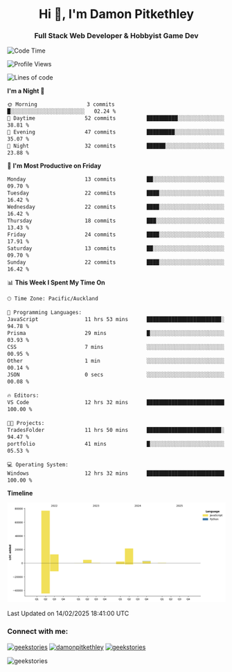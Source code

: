 <h1 align="center">Hi 👋, I'm Damon Pitkethley</h1>
<h3 align="center">Full Stack Web Developer & Hobbyist Game Dev</h3>

<!--START_SECTION:waka-->
![Code Time](http://img.shields.io/badge/Code%20Time-48%20hrs%2047%20mins-blue)

![Profile Views](http://img.shields.io/badge/Profile%20Views-0-blue)

![Lines of code](https://img.shields.io/badge/From%20Hello%20World%20I%27ve%20Written-121.7%20thousand%20lines%20of%20code-blue)

**I'm a Night 🦉** 

```text
🌞 Morning                3 commits           █░░░░░░░░░░░░░░░░░░░░░░░░   02.24 % 
🌆 Daytime                52 commits          ██████████░░░░░░░░░░░░░░░   38.81 % 
🌃 Evening                47 commits          █████████░░░░░░░░░░░░░░░░   35.07 % 
🌙 Night                  32 commits          ██████░░░░░░░░░░░░░░░░░░░   23.88 % 
```
📅 **I'm Most Productive on Friday** 

```text
Monday                   13 commits          ██░░░░░░░░░░░░░░░░░░░░░░░   09.70 % 
Tuesday                  22 commits          ████░░░░░░░░░░░░░░░░░░░░░   16.42 % 
Wednesday                22 commits          ████░░░░░░░░░░░░░░░░░░░░░   16.42 % 
Thursday                 18 commits          ███░░░░░░░░░░░░░░░░░░░░░░   13.43 % 
Friday                   24 commits          ████░░░░░░░░░░░░░░░░░░░░░   17.91 % 
Saturday                 13 commits          ██░░░░░░░░░░░░░░░░░░░░░░░   09.70 % 
Sunday                   22 commits          ████░░░░░░░░░░░░░░░░░░░░░   16.42 % 
```


📊 **This Week I Spent My Time On** 

```text
🕑︎ Time Zone: Pacific/Auckland

💬 Programming Languages: 
JavaScript               11 hrs 53 mins      ████████████████████████░   94.78 % 
Prisma                   29 mins             █░░░░░░░░░░░░░░░░░░░░░░░░   03.93 % 
CSS                      7 mins              ░░░░░░░░░░░░░░░░░░░░░░░░░   00.95 % 
Other                    1 min               ░░░░░░░░░░░░░░░░░░░░░░░░░   00.14 % 
JSON                     0 secs              ░░░░░░░░░░░░░░░░░░░░░░░░░   00.08 % 

🔥 Editors: 
VS Code                  12 hrs 32 mins      █████████████████████████   100.00 % 

🐱‍💻 Projects: 
TradesFolder             11 hrs 50 mins      ████████████████████████░   94.47 % 
portfolio                41 mins             █░░░░░░░░░░░░░░░░░░░░░░░░   05.53 % 

💻 Operating System: 
Windows                  12 hrs 32 mins      █████████████████████████   100.00 % 
```

**Timeline**

![Lines of Code chart](https://raw.githubusercontent.com/GeekStories/GeekStories/main/assets/bar_graph.png)


 Last Updated on 14/02/2025 18:41:00 UTC
<!--END_SECTION:waka-->

<h3 align="left">Connect with me:</h3>
<p align="left">
<a href="https://twitter.com/geekstories" target="blank"><img align="center" src="https://raw.githubusercontent.com/rahuldkjain/github-profile-readme-generator/master/src/images/icons/Social/twitter.svg" alt="geekstories" height="30" width="40" /></a>
<a href="https://linkedin.com/in/damonpitkethley" target="blank"><img align="center" src="https://raw.githubusercontent.com/rahuldkjain/github-profile-readme-generator/master/src/images/icons/Social/linked-in-alt.svg" alt="damonpitkethley" height="30" width="40" /></a>
<a href="https://www.leetcode.com/geekstories" target="blank"><img align="center" src="https://raw.githubusercontent.com/rahuldkjain/github-profile-readme-generator/master/src/images/icons/Social/leet-code.svg" alt="geekstories" height="30" width="40" /></a>
</p>

<p><img align="center" src="https://github-readme-streak-stats.herokuapp.com/?user=geekstories&" alt="geekstories" /></p>
